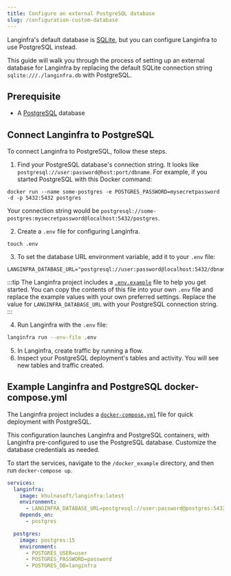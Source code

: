 ```yaml
---
title: Configure an external PostgreSQL database
slug: /configuration-custom-database
---
```

Langinfra's default database is [SQLite](https://www.sqlite.org/docs.html), but you can configure Langinfra to use PostgreSQL instead.

This guide will walk you through the process of setting up an external database for Langinfra by replacing the default SQLite connection string `sqlite:///./langinfra.db` with PostgreSQL.

## Prerequisite

* A [PostgreSQL](https://www.pgadmin.org/download/) database

## Connect Langinfra to PostgreSQL

To connect Langinfra to PostgreSQL, follow these steps.

1. Find your PostgreSQL database's connection string.
It looks like `postgresql://user:password@host:port/dbname`.
For example, if you started PostgreSQL with this Docker command:

```
docker run --name some-postgres -e POSTGRES_PASSWORD=mysecretpassword -d -p 5432:5432 postgres
```

Your connection string would be `postgresql://some-postgres:mysecretpassword@localhost:5432/postgres`.

2. Create a `.env` file for configuring Langinfra.
```
touch .env
```

3. To set the database URL environment variable, add it to your `.env` file:
```plaintext
LANGINFRA_DATABASE_URL="postgresql://user:password@localhost:5432/dbname"
```

:::tip
The Langinfra project includes a [`.env.example`](https://github.com/langinfra/langinfra/blob/main/.env.example) file to help you get started.
You can copy the contents of this file into your own `.env` file and replace the example values with your own preferred settings.
Replace the value for `LANGINFRA_DATABASE_URL` with your PostgreSQL connection string.
:::

4. Run Langinfra with the `.env` file:
```bash
langinfra run --env-file .env
```

5. In Langinfra, create traffic by running a flow.
6. Inspect your PostgreSQL deployment's tables and activity.
You will see new tables and traffic created.

## Example Langinfra and PostgreSQL docker-compose.yml

The Langinfra project includes a [`docker-compose.yml`](https://github.com/langinfra/langinfra/blob/main/docker_example/docker-compose.yml) file  for quick deployment with PostgreSQL.

This configuration launches Langinfra and PostgreSQL containers, with Langinfra pre-configured to use the PostgreSQL database. Customize the database credentials as needed.

To start the services, navigate to the `/docker_example` directory, and then run `docker-compose up`.

```yaml
services:
  langinfra:
    image: khulnasoft/langinfra:latest
    environment:
      - LANGINFRA_DATABASE_URL=postgresql://user:password@postgres:5432/langinfra
    depends_on:
      - postgres

  postgres:
    image: postgres:15
    environment:
      - POSTGRES_USER=user
      - POSTGRES_PASSWORD=password
      - POSTGRES_DB=langinfra
```


